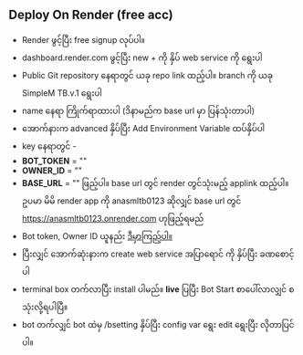 ## Deploy On Render (free acc)

- Render ဖွင့်ပြီး free signup လုပ်ပါ။
- dashboard.render.com ဖွင့်ပြီး new + ကို နှိပ် web service ကို ရွေးပါ
- Public Git repository နေရာတွင် ယခု repo link ထည့်ပါ။ branch ကို ယခု SimpleM
TB.v.1 ရွေးပါ
- name နေရာ ကြိုက်ရာထားပါ (ဒိနာမည်က base url မှာ ပြန်သုံးတာပါ)
- အောက်နားက advanced နှိပ်ပြီး Add Environment Variable ထပ်နှိပ်ပါ
- key နေရာတွင် -
- **BOT_TOKEN** = ""
- **OWNER_ID** = ""
- **BASE_URL** = "" ဖြည့်ပါ။ base url တွင် render တွင်သုံးမည့် applink ထည့်ပါ။ ဥပမာ မိမိ render app ကို anasmltb0123 ဆိုလျှင် base url တွင် https://anasmltb0123.onrender.com ဟုဖြည့်ရမည်
- Bot token, Owner ID ယူနည်း [ဒီမှာကြည့်ပါ။](https://t.me/drivetalkchannel/161)
- ပြီးလျှင် အောက်ဆုံးနားက create web service အပြာရောင် ကို နှိပ်ပြီး ခဏစောင့်ပါ
- terminal box တက်လာပြီး install ပါမည်။ **live** ပြပြီး Bot Start စာပေါ်လာလျှင် စသုံးလို့ရပါပြီ။
- bot တက်လျှင် bot ထဲမှ /bsetting နှိပ်ပြီး config var ရွေး edit ရွေးပြီး လိုတာပြင်ပါ။
